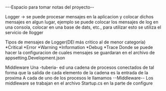 ﻿---Espacio para tomar notas del proyecto--

Logger -> se puede procesar mensajes en la aplicacion y colocar dichos mensajes en algun lugar, ejemplo se puede colocar los mensajes de log
en una consola, colocar en una base de dats, etc., para utilizar esto se utiliza el servicio de Ilogger

Tipos de mensajes de Logger(DEl más critico al de menor categoría)
*Critical
*Error
*Warning
*Information
*Debug
*Trace
Donde se puede hacer la configuracion de cuales mensajes se guardaran en el archivo de appsetting.Development.json

Middleware
Una -tuberia- ed una cadena de procesos conectados de tal forma que la salida de  cada elemento de la cadena es la entrada de la proxima
A cada de uno de los procesos le llamamos --Middleware--
Los middleware se trabajan en el archivo Startup.cs en la parte de configure